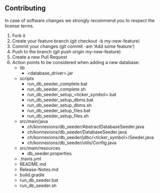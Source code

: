 ## Contributing 

In case of software changes we strongly recommend you to respect the license terms.

1. Fork it
1. Create your feature branch (git checkout -b my-new-feature)
1. Commit your changes (git commit -am 'Add some feature')
1. Push to the branch (git push origin my-new-feature)
1. Create a new Pull Request
1. Action points to be considered when adding a new database:
   - lib
     - <database_driver>.jar
   - scripts
     - run_db_seeder_complete.bat
     - run_db_seeder_complete.sh
     - run_db_seeder_setup_<ticker_symbol>.bat
     - run_db_seeder_setup_dbms.bat
     - run_db_seeder_setup_dbms.sh
     - run_db_seeder_setup_files.bat
     - run_db_seeder_setup_files.sh
   - src/main/java
     - ch/konnexions/db_seeder/AbstractDatabaseSeeder.java
     - ch/konnexions/db_seeder/DatabaseSeeder.java
     - ch/konnexions/db_seeder/jdbc/<ticker_symbol>/<Database>Seeder.java
     - ch/konnexions/db_seeder/utils/Config.java
   - src/main/resources
     - db_seeder.properties
   - .travis.yml
   - README.md
   - Release-Notes.md
   - build.gradle
   - run_db_seeder.bat
   - run_db_seeder.sh
